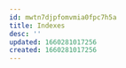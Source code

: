 ```yaml
---
id: mwtn7djpfomvmia0fpc7h5a
title: Indexes
desc: ''
updated: 1660281017256
created: 1660281017256
---
```

